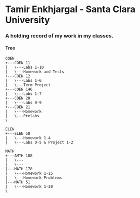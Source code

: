 # Tamir Enkhjargal - Santa Clara University

### A holding record of my work in my classes.

#### Tree
```
COEN
+---COEN 11
|   \---Labs 1-10
|   \---Homework and Tests
+---COEN 12
|   \---Labs 1-6
|   \---Term Project
+---COEN 146
|   \---Labs 1-7
+---COEN 20
|   \---Labs 0-9
+---COEN 21
|   \---Homework
|   \---Prelabs
\

ELEN
+---ELEN 50
|   \---Homework 1-4
|   \---Labs 0-5 & Project 1-2

MATH
+---AMTH 108
|   \---
|   \---
|---MATH 178
|   \---Homework 1-15
|   \---Homework Problems
|---MATH 51
|   \---Homework 1-20
\

```
